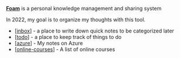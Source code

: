 **[Foam](https://foambubble.github.io/foam/)** is a personal knowledge management and sharing system

In 2022, my goal is to organize my thoughts with this tool.

- [[inbox]] - a place to write down quick notes to be categorized later
- [[todo]] - a place to keep track of things to do
- [[azure]] - My notes on Azure
- [[online-courses]] - A list of online courses

[//begin]: # "Autogenerated link references for markdown compatibility"
[inbox]: inbox "Inbox"
[todo]: todo "Todo"
[azure]: notes/Azure "Azure"
[online-courses]: notes/online-courses "Online Courses"
[//end]: # "Autogenerated link references"